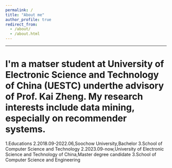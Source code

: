 ```yaml
---
permalink: /
title: "About me"
author_profile: true
redirect_from: 
  - /about/
  - /about.html
---
```

------
I'm a matser student at University of Electronic Science and Technology of China (UESTC) underthe advisory of Prof. Kai Zheng. My research interests include data mining, especially on recommender systems.
======
1.Educations
2.2018.09-2022.06,Soochow University,Bachelor
3.School of Computer Science and Technology
2.2023.09-now,University of Electronic Science and Technology of China,Master degree candidate
3.School of Computer Science and Engineering
